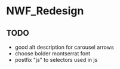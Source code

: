 # NWF_Redesign

## TODO
* good alt description for carousel arrows
* choose bolder montserrat font
* postfix "js" to selectors used in js